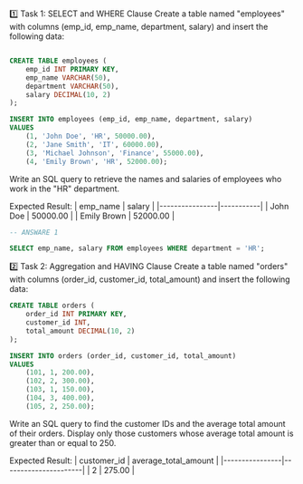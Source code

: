 1️⃣ Task 1: SELECT and WHERE Clause Create a table named "employees" with columns (emp_id, emp_name, department, salary) and insert the following data:
```sql

CREATE TABLE employees (
    emp_id INT PRIMARY KEY,
    emp_name VARCHAR(50),
    department VARCHAR(50),
    salary DECIMAL(10, 2)
);

INSERT INTO employees (emp_id, emp_name, department, salary)
VALUES
    (1, 'John Doe', 'HR', 50000.00),
    (2, 'Jane Smith', 'IT', 60000.00),
    (3, 'Michael Johnson', 'Finance', 55000.00),
    (4, 'Emily Brown', 'HR', 52000.00);
```

Write an SQL query to retrieve the names and salaries of employees who work in the "HR" department.

Expected Result:
| emp_name | salary |
|----------------|-----------|
| John Doe | 50000.00 |
| Emily Brown | 52000.00 |

```sql
-- ANSWARE 1

SELECT emp_name, salary FROM employees WHERE department = 'HR';
```

2️⃣ Task 2: Aggregation and HAVING Clause
Create a table named "orders" with columns (order_id, customer_id, total_amount) and insert the following data:

```sql
CREATE TABLE orders (
    order_id INT PRIMARY KEY,
    customer_id INT,
    total_amount DECIMAL(10, 2)
);

INSERT INTO orders (order_id, customer_id, total_amount)
VALUES
    (101, 1, 200.00),
    (102, 2, 300.00),
    (103, 1, 150.00),
    (104, 3, 400.00),
    (105, 2, 250.00);
```

Write an SQL query to find the customer IDs and the average total amount of their orders. Display only those customers whose average total amount is greater than or equal to 250.

Expected Result:
| customer_id | average_total_amount |
|----------------|----------------------|
| 2 | 275.00 |
